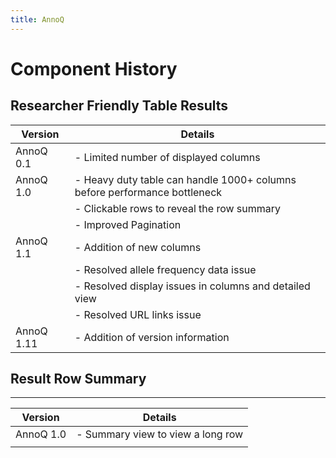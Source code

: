 ```yaml
---
title: AnnoQ
---
```


# Component History

## Researcher Friendly Table Results

| Version   | Details                                                                    |
| --------- | -------------------------------------------------------------------------- |
| AnnoQ 0.1 | -  Limited number of displayed columns                                     |
| AnnoQ 1.0 | -  Heavy duty table can handle 1000+ columns before performance bottleneck |
|           | -  Clickable rows to reveal the row summary                                |
|           | -  Improved Pagination                                                     |
| AnnoQ 1.1 | -  Addition of new columns                                                 |
|           | -  Resolved allele frequency data issue                                    |
|           | -  Resolved display issues in columns and detailed view                    |
|           | -  Resolved URL links issue                                                |
| AnnoQ 1.11| -  Addition of version information                                         |

## Result Row Summary
-------------------

| Version   | Details                            |
| --------- | ---------------------------------- |
| AnnoQ 1.0 | -  Summary view to view a long row |
|           |                                    |

